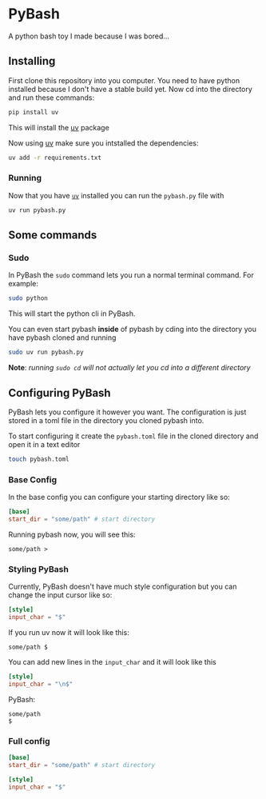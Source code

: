 # PyBash

A python bash toy I made because I was bored...

## Installing

First clone this repository into you computer.
You need to have python installed because I don't have a stable build yet.
Now cd into the directory and run these commands:

```sh
pip install uv
```

This will install the [uv](https://github.com/astral-sh/uv) package

Now using [uv](https://github.com/astral-sh/uv) make sure you intstalled the dependencies:

```sh
uv add -r requirements.txt
```

### Running

Now that you have [`uv`](https://github.com/astral-sh/uv) installed you can run the `pybash.py` file with

```sh
uv run pybash.py
```

## Some commands

### Sudo

In PyBash the `sudo` command lets you run a normal terminal command. For example:

```sh
sudo python
```

This will start the python cli in PyBash.

You can even start pybash **inside** of pybash by cding into the directory you have pybash cloned and running

```sh
sudo uv run pybash.py
```

**Note**: _running `sudo cd` will not actually let you cd into a different directory_

## Configuring PyBash

PyBash lets you configure it however you want.
The configuration is just stored in a toml file in the directory you cloned pybash into.

To start configuring it create the `pybash.toml` file in the cloned directory and open it in a text editor

```sh
touch pybash.toml
```

### Base Config

In the base config you can configure your starting directory like so:

```toml
[base]
start_dir = "some/path" # start directory
```

Running pybash now, you will see this:

```
some/path >
```

### Styling PyBash

Currently, PyBash doesn't have much style configuration but you can change the input cursor like so:

```toml
[style]
input_char = "$"
```

If you run uv now it will look like this:

```
some/path $
```

You can add new lines in the `input_char` and it will look like this

```toml
[style]
input_char = "\n$"
```

PyBash:

```
some/path
$
```

### Full config

```toml
[base]
start_dir = "some/path" # start directory

[style]
input_char = "$"
```
